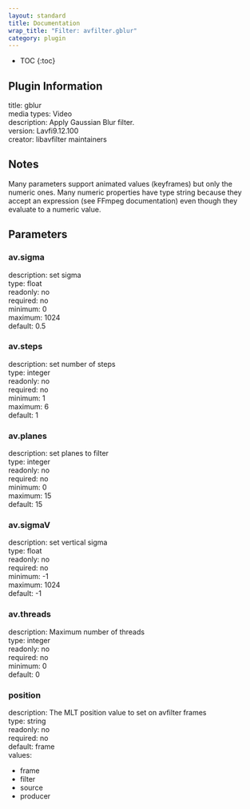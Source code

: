 ```yaml
---
layout: standard
title: Documentation
wrap_title: "Filter: avfilter.gblur"
category: plugin
---
```

* TOC
{:toc}

## Plugin Information

title: gblur  
media types:
Video  
description: Apply Gaussian Blur filter.  
version: Lavfi9.12.100  
creator: libavfilter maintainers  

## Notes

Many parameters support animated values (keyframes) but only the numeric ones. Many numeric properties have type string because they accept an expression (see FFmpeg documentation) even though they evaluate to a numeric value.

## Parameters

### av.sigma

  
description:
set sigma  
type: float  
readonly: no  
required: no  
minimum: 0  
maximum: 1024  
default: 0.5  

### av.steps

  
description:
set number of steps  
type: integer  
readonly: no  
required: no  
minimum: 1  
maximum: 6  
default: 1  

### av.planes

  
description:
set planes to filter  
type: integer  
readonly: no  
required: no  
minimum: 0  
maximum: 15  
default: 15  

### av.sigmaV

  
description:
set vertical sigma  
type: float  
readonly: no  
required: no  
minimum: -1  
maximum: 1024  
default: -1  

### av.threads

  
description:
Maximum number of threads  
type: integer  
readonly: no  
required: no  
minimum: 0  
default: 0  

### position

  
description:
The MLT position value to set on avfilter frames  
type: string  
readonly: no  
required: no  
default: frame  
values:  

* frame
* filter
* source
* producer

